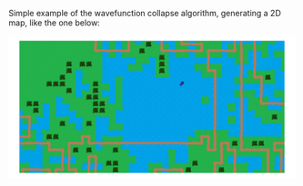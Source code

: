 Simple example of the wavefunction collapse algorithm, generating a 2D map, like the one below:

![Generated using WFC](output.png)